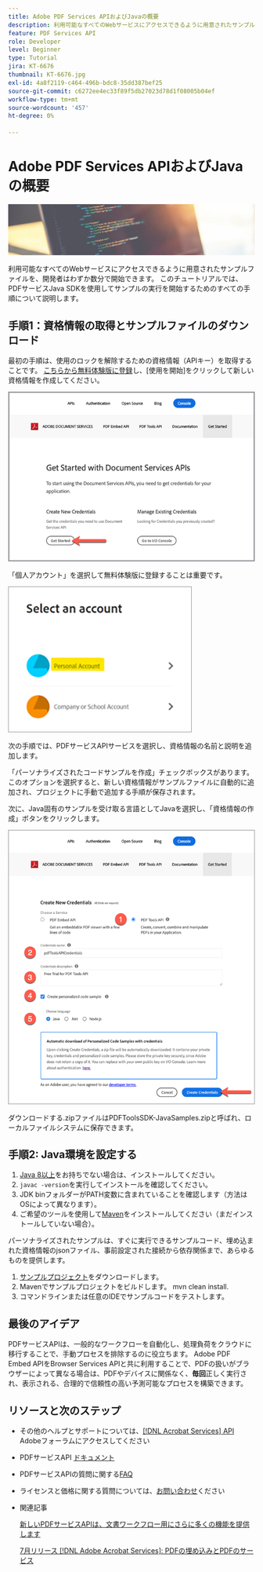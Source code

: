 ```yaml
---
title: Adobe PDF Services APIおよびJavaの概要
description: 利用可能なすべてのWebサービスにアクセスできるように用意されたサンプルファイルを、開発者はわずか数分で開始できます
feature: PDF Services API
role: Developer
level: Beginner
type: Tutorial
jira: KT-6676
thumbnail: KT-6676.jpg
exl-id: 4a8f2119-c464-496b-bdc8-35dd387bef25
source-git-commit: c6272ee4ec33f89f5db27023d78d1f08005b04ef
workflow-type: tm+mt
source-wordcount: '457'
ht-degree: 0%

---
```


# Adobe PDF Services APIおよびJavaの概要

![PDFのヒーロー画像の作成](assets/GettingStartedJava_hero.jpg)

利用可能なすべてのWebサービスにアクセスできるように用意されたサンプルファイルを、開発者はわずか数分で開始できます。 このチュートリアルでは、PDFサービスJava SDKを使用してサンプルの実行を開始するためのすべての手順について説明します。

## 手順1：資格情報の取得とサンプルファイルのダウンロード

最初の手順は、使用のロックを解除するための資格情報（APIキー）を取得することです。 [こちらから無料体験版に登録](https://www.adobe.io/apis/documentcloud/dcsdk/gettingstarted.html)し、[使用を開始]をクリックして新しい資格情報を作成してください。

![手順 1](assets/GettingStartedJava_step1.png)

「個人アカウント」を選択して無料体験版に登録することは重要です。

![個人](assets/GettingStartedJava_personal.png)

次の手順では、PDFサービスAPIサービスを選択し、資格情報の名前と説明を追加します。

「パーソナライズされたコードサンプルを作成」チェックボックスがあります。 このオプションを選択すると、新しい資格情報がサンプルファイルに自動的に追加され、プロジェクトに手動で追加する手順が保存されます。

次に、Java固有のサンプルを受け取る言語としてJavaを選択し、「資格情報の作成」ボタンをクリックします。

![資格情報](assets/GettingStartedJava_credentials.png)

ダウンロードする.zipファイルはPDFToolsSDK-JavaSamples.zipと呼ばれ、ローカルファイルシステムに保存できます。

## 手順2: Java環境を設定する

1. [Java 8以上](https://www.oracle.com/java/technologies/javase-downloads.html)をお持ちでない場合は、インストールしてください。
1. `javac -version`を実行してインストールを確認してください。
1. JDK binフォルダーがPATH変数に含まれていることを確認します（方法はOSによって異なります）。
1. ご希望のツールを使用して[Maven](https://maven.apache.org/install.html)をインストールしてください（まだインストールしていない場合）。

パーソナライズされたサンプルは、すぐに実行できるサンプルコード、埋め込まれた資格情報のjsonファイル、事前設定された接続から依存関係まで、あらゆるものを提供します。

1. [サンプルプロジェクト](https://github.com/adobe/pdftools-java-sdk-samples)をダウンロードします。
1. Mavenでサンプルプロジェクトをビルドします。 mvn clean install.
1. コマンドラインまたは任意のIDEでサンプルコードをテストします。

## 最後のアイデア

PDFサービスAPIは、一般的なワークフローを自動化し、処理負荷をクラウドに移行することで、手動プロセスを排除するのに役立ちます。 Adobe PDF Embed APIをBrowser Services APIと共に利用することで、PDFの扱いがブラウザーによって異なる場合は、PDFやデバイスに関係なく、**毎回**&#x200B;正しく実行され、表示される、合理的で信頼性の高い予測可能なプロセスを構築できます。

## リソースと次のステップ

* その他のヘルプとサポートについては、[[!DNL Acrobat Services] API](https://community.adobe.com/t5/document-cloud-sdk/bd-p/Document-Cloud-SDK?page=1&amp;sort=latest_replies&amp;filter=all) Adobeフォーラムにアクセスしてください

* PDFサービスAPI [ドキュメント](https://www.adobe.com/go/pdftoolsapi_doc)

* PDFサービスAPIの質問に関する[FAQ](https://community.adobe.com/t5/contentarchivals/contentarchivedpage/message-uid/10726197)

* ライセンスと価格に関する質問については、[お問い合わせ](https://www.adobe.com/go/pdftoolsapi_requestform)ください

* 関連記事

  [新しいPDFサービスAPIは、文書ワークフロー用にさらに多くの機能を提供します](https://community.adobe.com/t5/acrobat-services-api-discussions/new-pdf-tools-api-brings-more-capabilities-for-document-services/m-p/11294170)

  [7月リリース [!DNL Adobe Acrobat Services]: PDFの埋め込みとPDFのサービス](https://medium.com/adobetech/july-release-of-adobe-document-services-pdf-embed-and-pdf-tools-17211bf7776d)
